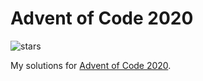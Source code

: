# Advent of Code 2020

![stars](https://progress-bar.dev/2/?scale=50&title=stars&suffix=/50 "stars")

My solutions for [Advent of Code 2020](https://adventofcode.com/2020).
